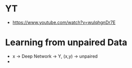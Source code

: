# YT  
  * https://www.youtube.com/watch?v=wulqhgnDr7E  

# Learning from unpaired Data  
  * x -> Deep Network -> Y, (x,y) -> unpaired  
  * 
